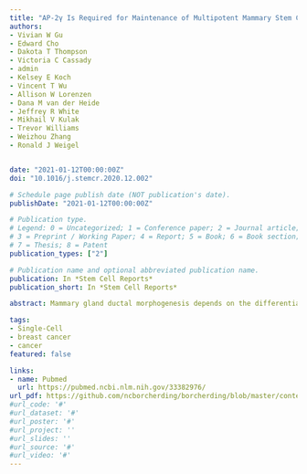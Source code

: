 ```yaml
---
title: "AP-2γ Is Required for Maintenance of Multipotent Mammary Stem Cells"
authors:
- Vivian W Gu
- Edward Cho
- Dakota T Thompson
- Victoria C Cassady
- admin
- Kelsey E Koch
- Vincent T Wu
- Allison W Lorenzen
- Dana M van der Heide
- Jeffrey R White
- Mikhail V Kulak
- Trevor Williams
- Weizhou Zhang
- Ronald J Weigel


date: "2021-01-12T00:00:00Z"
doi: "10.1016/j.stemcr.2020.12.002"

# Schedule page publish date (NOT publication's date).
publishDate: "2021-01-12T00:00:00Z"

# Publication type.
# Legend: 0 = Uncategorized; 1 = Conference paper; 2 = Journal article;
# 3 = Preprint / Working Paper; 4 = Report; 5 = Book; 6 = Book section;
# 7 = Thesis; 8 = Patent
publication_types: ["2"]

# Publication name and optional abbreviated publication name.
publication: In *Stem Cell Reports*
publication_short: In *Stem Cell Reports*

abstract: Mammary gland ductal morphogenesis depends on the differentiation of mammary stem cells (MaSCs) into basal and luminal lineages. The AP-2γ transcription factor, encoded by Tfap2c, has a central role in mammary gland development but its effect in mammary lineages and specifically MaSCs is largely unknown. Here, we utilized an inducible, conditional knockout of Tfap2c to elucidate the role of AP-2γ in maintenance and differentiation of MaSCs. Loss of AP-2γ in the basal epithelium profoundly altered the transcriptomes and decreased the number of cells within several clusters of mammary epithelial cells, including adult MaSCs and luminal progenitors. AP-2γ regulated the expression of genes known to be required for mammary development, including Cebpb, Nfkbia, and Rspo1. As a result, AP-2γ-deficient mice exhibited repressed mammary gland ductal outgrowth and inhibition of regenerative capacity. The findings demonstrate that AP-2γ can regulate development of mammary gland structures potentially regulating maintenance and differentiation of multipotent MaSCs. 

tags:
- Single-Cell
- breast cancer
- cancer
featured: false

links:
- name: Pubmed
  url: https://pubmed.ncbi.nlm.nih.gov/33382976/
url_pdf: https://github.com/ncborcherding/borcherding/blob/master/content/publication/gu2020ap/gu2020ap.pdf
#url_code: '#'
#url_dataset: '#'
#url_poster: '#'
#url_project: ''
#url_slides: ''
#url_source: '#'
#url_video: '#'
---
```



